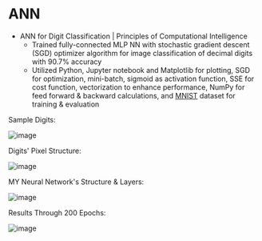 # ANN

* ANN for Digit Classification | Principles of Computational Intelligence
  * Trained fully-connected MLP NN with stochastic gradient descent (SGD) optimizer algorithm for image classification of decimal digits with 90.7% accuracy 
  * Utilized Python, Jupyter notebook and Matplotlib for plotting, SGD for optimization, mini-batch, sigmoid as activation function, SSE for cost function, vectorization to enhance performance, NumPy for feed forward & backward calculations, and [MNIST](http://yann.lecun.com/exdb/mnist/) dataset for training & evaluation  

Sample Digits:

![image](https://github.com/amirbelbasi/neural-network/assets/58425120/26ae823b-dc9e-4983-a5a8-d2ba221aa828)

Digits' Pixel Structure:

![image](https://github.com/amirbelbasi/neural-network/assets/58425120/f30e6d54-0811-4ac6-a4e8-29a7574ff7bb)

MY Neural Network's Structure & Layers:

![image](https://github.com/amirbelbasi/neural-network/assets/58425120/8d14915f-f2d3-48f7-86e3-d21076bae7d4)

Results Through 200 Epochs:

![image](https://github.com/amirbelbasi/neural-network-project/assets/58425120/6b0e1feb-098d-426d-9ae5-f6f370396180)
